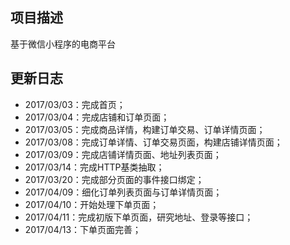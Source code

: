 ## 项目描述
基于微信小程序的电商平台

## 更新日志
- 2017/03/03：完成首页；
- 2017/03/04：完成店铺和订单页面；
- 2017/03/05：完成商品详情，构建订单交易、订单详情页面；
- 2017/03/08：完成订单详情、订单交易页面，构建店铺详情页面；
- 2017/03/09：完成店铺详情页面、地址列表页面；
- 2017/03/14：完成HTTP基类抽取；
- 2017/03/20：完成部分页面的事件接口绑定；
- 2017/04/09：细化订单列表页面与订单详情页面；
- 2017/04/10：开始处理下单页面；
- 2017/04/11：完成初版下单页面，研究地址、登录等接口；
- 2017/04/13：下单页面完善；
